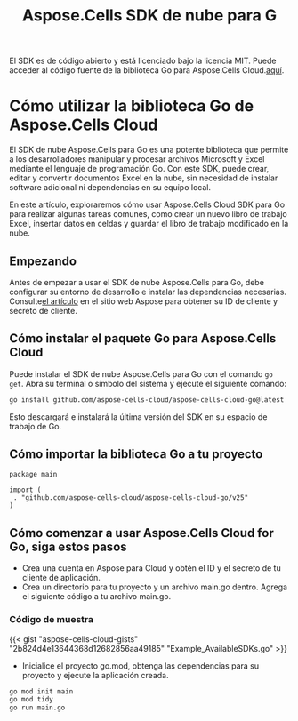 ﻿---
title: Aspose.Cells SDK de nube para G
second_title: Aspose.Cells Cloud Documen
type: docs
url: /es/available-sdks/aspose-cells-cloud-go/
description: El SDK de nube Aspose.Cells para Go ofrece una sólida compatibilidad multiplataforma para desarrolladores de Go, lo que facilita su integración y uso en Windows, Linux o macOS. Admite Excel para crear, convertir, fusionar, dividir, proteger, realizar operaciones con objetos internos, etc.
weight: 30
kwords: Go, Excel, Office Nube, REST API, Gráfico, Tabla dinámica, Tabla, Hoja de cálculo, PDF, CSV, JSON, Markdown
---
 El SDK es de código abierto y está licenciado bajo la licencia MIT. Puede acceder al código fuente de la biblioteca Go para Aspose.Cells Cloud.[aquí](https://github.com/aspose-cells-cloud/aspose-cells-cloud-go).

# **Cómo utilizar la biblioteca Go de Aspose.Cells Cloud**

El SDK de nube Aspose.Cells para Go es una potente biblioteca que permite a los desarrolladores manipular y procesar archivos Microsoft y Excel mediante el lenguaje de programación Go. Con este SDK, puede crear, editar y convertir documentos Excel en la nube, sin necesidad de instalar software adicional ni dependencias en su equipo local.

En este artículo, exploraremos cómo usar Aspose.Cells Cloud SDK para Go para realizar algunas tareas comunes, como crear un nuevo libro de trabajo Excel, insertar datos en celdas y guardar el libro de trabajo modificado en la nube.

## **Empezando**

 Antes de empezar a usar el SDK de nube Aspose.Cells para Go, debe configurar su entorno de desarrollo e instalar las dependencias necesarias. Consulte[el artículo](https://docs.aspose.cloud/cells/quickstart/) en el sitio web Aspose para obtener su ID de cliente y secreto de cliente.

## Cómo instalar el paquete Go para Aspose.Cells Cloud

Puede instalar el SDK de nube Aspose.Cells para Go con el comando `go get`. Abra su terminal o símbolo del sistema y ejecute el siguiente comando:

```bash
go install github.com/aspose-cells-cloud/aspose-cells-cloud-go@latest
```

Esto descargará e instalará la última versión del SDK en su espacio de trabajo de Go.

## Cómo importar la biblioteca Go a tu proyecto

```golang
package main

import (
 . "github.com/aspose-cells-cloud/aspose-cells-cloud-go/v25"
)
```

## Cómo comenzar a usar Aspose.Cells Cloud for Go, siga estos pasos

- Crea una cuenta en Aspose para Cloud y obtén el ID y el secreto de tu cliente de aplicación.
- Crea un directorio para tu proyecto y un archivo main.go dentro. Agrega el siguiente código a tu archivo main.go.

### **Código de muestra**

{{< gist "aspose-cells-cloud-gists" "2b824d4e13644368d12682856aa49185" "Example_AvailableSDKs.go" >}}

- Inicialice el proyecto go.mod, obtenga las dependencias para su proyecto y ejecute la aplicación creada.

```bash
go mod init main
go mod tidy
go run main.go

```
